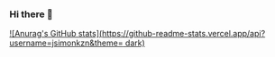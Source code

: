 ### Hi there 👋

[![Anurag's GitHub stats](https://github-readme-stats.vercel.app/api?username=jsimonkzn&theme= dark)](https://github.com/anuraghazra/github-readme-stats)
